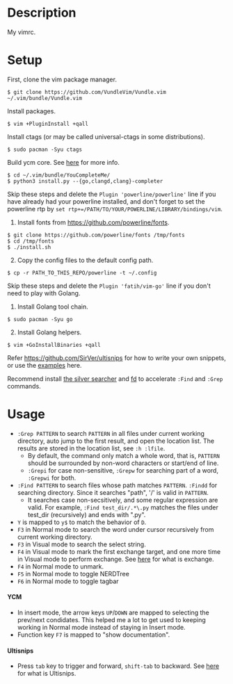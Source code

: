 # Description
My vimrc.

# Setup
First, clone the vim package manager.
```
$ git clone https://github.com/VundleVim/Vundle.vim ~/.vim/bundle/Vundle.vim
```

Install packages.
```
$ vim +PluginInstall +qall
```

Install ctags (or may be called universal-ctags in some distributions).
```
$ sudo pacman -Syu ctags
```

Build ycm core. See [here](https://github.com/ycm-core/YouCompleteMe#linux-64-bit) for more info.
```
$ cd ~/.vim/bundle/YouCompleteMe/
$ python3 install.py --{go,clangd,clang}-completer
```

Skip these steps and delete the `Plugin 'powerline/powerline'` line if you have already had your powerline installed, and don't forget to set the powerline rtp by `set rtp+=/PATH/TO/YOUR/POWERLINE/LIBRARY/bindings/vim`.
1. Install fonts from https://github.com/powerline/fonts.
```
$ git clone https://github.com/powerline/fonts /tmp/fonts
$ cd /tmp/fonts
$ ./install.sh
```
2. Copy the config files to the default config path.
```
$ cp -r PATH_TO_THIS_REPO/powerline -t ~/.config
```

Skip these steps and delete the `Plugin 'fatih/vim-go'` line if you don't need to play with Golang.
1. Install Golang tool chain.
```
$ sudo pacman -Syu go
```
2. Install Golang helpers.
```
$ vim +GoInstallBinaries +qall
```

Refer https://github.com/SirVer/ultisnips for how to write your own snippets, or use the [examples](https://github.com/honza/vim-snippets) here.

Recommend install [the silver searcher](https://github.com/ggreer/the_silver_searcher) and [fd](https://github.com/sharkdp/fd) to accelerate `:Find` and `:Grep` commands.

# Usage
* `:Grep PATTERN` to search `PATTERN` in all files under current working directory, auto jump to the first result, and open the location list. The results are stored in the location list, see `:h :lfile`.
  * By default, the command only match a whole word, that is, `PATTERN` should be surrounded by non-word characters or start/end of line.
  * `:Grepi` for case non-sensitive, `:Grepw` for searching part of a word, `:Grepwi` for both.
* `:Find PATTERN` to search files whose path matches `PATTERN`. `:Findd` for searching directory. Since it searches "path", '/' is valid in `PATTERN`. 
  * It searches case non-secsitively, and some regular expression are valid. For example, `:Find test_dir/.*\.py` matches the files under test\_dir (recursively) and ends with ".py".
* `Y` is mapped to `y$` to match the behavior of `D`.
* `F3` in Normal mode to search the word under cursor recursively from current working directory.
* `F3` in Visual mode to search the select string.
* `F4` in Visual mode to mark the first exchange target, and one more time in Visual mode to perform exchange. See [here](https://github.com/tommcdo/vim-exchange) for what is exchange.
* `F4` in Normal mode to unmark.
* `F5` in Normal mode to toggle NERDTree
* `F6` in Normal mode to toggle tagbar
#### YCM
* In insert mode, the arrow keys `UP`/`DOWN` are mapped to selecting the prev/next condidates. This helped me a lot to get used to keeping working in Normal mode instead of staying in Insert mode.
* Function key `F7` is mapped to "show documentation".
#### Ultisnips
* Press `tab` key to trigger and forward, `shift-tab` to backward. See [here](https://github.com/SirVer/ultisnips) for what is Ultisnips.

